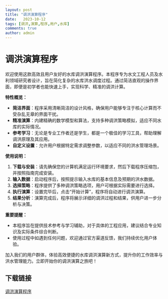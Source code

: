 ```yaml
---
layout: post
title: "调洪演算程序"
date:   2023-10-12
tags: [调洪,演算,程序,用户,水库]
comments: true
author: admin
---
```

# 调洪演算程序

欢迎使用这款高效且用户友好的水库调洪演算程序。本程序专为水文工程人员及水利领域研究者设计，旨在简化复杂的水库洪水调度过程。通过简洁直观的操作界面，即便是初学者也能快速上手，实现科学、精准的调洪计算。

**特性概览：**
- **简洁界面**：程序采用清晰简洁的设计风格，确保用户能够专注于核心计算而不受杂乱无章的界面干扰。
- **精准演算**：内建精确的数学模型和算法，支持多种调洪策略模拟，适应不同水库的实际情况。
- **参考学习**：无论是专业工作者还是学生，都是一个极佳的学习工具，帮助理解调洪原理及其应用。
- **自定义设置**：允许用户根据特定需求调整参数，以适应不同的洪水管理场景。

**使用说明：**
1. **下载与安装**：请先确保您的计算机满足运行环境要求，然后下载程序压缩包，并按照指南完成安装。
2. **输入数据**：启动程序后，按照提示输入水库的基本信息及预期的洪水数据。
3. **选择策略**：程序提供了多种调洪策略选项，用户可根据实际需要进行选择。
4. **执行演算**：设置完毕后，点击“开始计算”，程序将自动进行调洪演算。
5. **结果分析**：演算完成后，程序将展示详细的调洪过程和结果，供用户进一步分析与决策。

**重要提醒：**
- 本程序旨在提供技术参考与学习辅助，对于具体的工程应用，建议结合专业知识及实际条件综合判断。
- 使用过程中如遇到任何问题，欢迎通过官方渠道反馈，我们持续优化用户体验。

加入我们的用户群体，体验高效便捷的水库调洪演算新方式，提升你的工作效率与洪水管理能力。立即开始你的调洪演算之旅吧！

## 下载链接

[调洪演算程序](https://pan.quark.cn/s/834e697f222a)